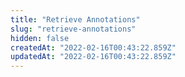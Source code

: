 ```yaml
---
title: "Retrieve Annotations"
slug: "retrieve-annotations"
hidden: false
createdAt: "2022-02-16T00:43:22.859Z"
updatedAt: "2022-02-16T00:43:22.859Z"
---
```

